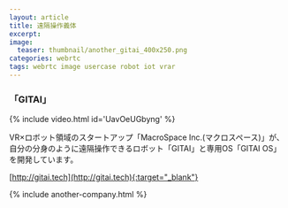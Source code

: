 ```yaml
---
layout: article
title: 遠隔操作義体
excerpt: 
image:
  teaser: thumbnail/another_gitai_400x250.png
categories: webrtc
tags: webrtc image usercase robot iot vrar
---
```


### 「GITAI」

{% include video.html id='UavOeUGbyng' %}

VR×ロボット領域のスタートアップ「MacroSpace Inc.(マクロスペース)」が、自分の分身のように遠隔操作できるロボット「GITAI」と専用OS「GITAI OS」を開発しています。

[http://gitai.tech](http://gitai.tech){:target="_blank"}

{% include another-company.html %}
